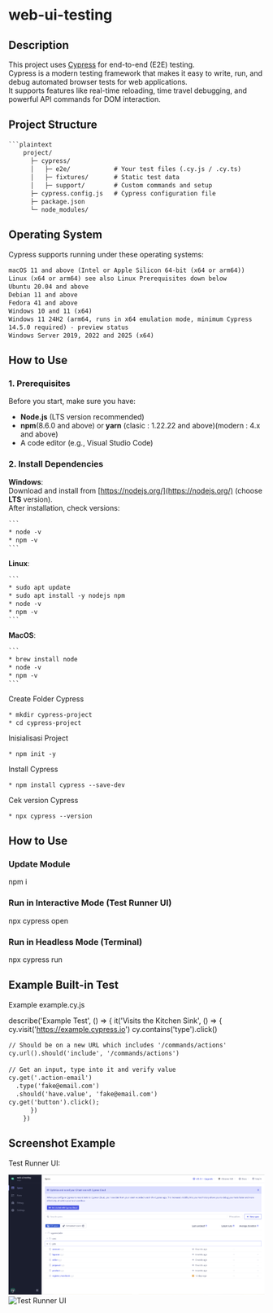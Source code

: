 # web-ui-testing

## Description

This project uses [Cypress](https://www.cypress.io/) for end-to-end (E2E) testing.  
Cypress is a modern testing framework that makes it easy to write, run, and debug automated browser tests for web applications.  
It supports features like real-time reloading, time travel debugging, and powerful API commands for DOM interaction.

## Project Structure
    ```plaintext
        project/
          ├─ cypress/
          │   ├─ e2e/            # Your test files (.cy.js / .cy.ts)
          │   ├─ fixtures/       # Static test data
          │   ├─ support/        # Custom commands and setup
          ├─ cypress.config.js   # Cypress configuration file
          ├─ package.json
          └─ node_modules/

## Operating System
  Cypress supports running under these operating systems:

    macOS 11 and above (Intel or Apple Silicon 64-bit (x64 or arm64))
    Linux (x64 or arm64) see also Linux Prerequisites down below
    Ubuntu 20.04 and above
    Debian 11 and above
    Fedora 41 and above
    Windows 10 and 11 (x64)
    Windows 11 24H2 (arm64, runs in x64 emulation mode, minimum Cypress 14.5.0 required) - preview status
    Windows Server 2019, 2022 and 2025 (x64)

## How to Use

### 1. Prerequisites
Before you start, make sure you have:
- **Node.js** (LTS version recommended)
- **npm**(8.6.0 and above) or **yarn** (clasic : 1.22.22 and above)(modern : 4.x and above)
- A code editor (e.g., Visual Studio Code)

### 2. Install Dependencies
 **Windows**:  
  Download and install from [https://nodejs.org/](https://nodejs.org/) (choose **LTS** version).  
  After installation, check versions:  
    
    ```
    * node -v
    * npm -v
    ```

 **Linux**:
    
    ```
    * sudo apt update
    * sudo apt install -y nodejs npm
    * node -v
    * npm -v
    ```

 **MacOS**:
    
    ```
    * brew install node
    * node -v
    * npm -v
    ```

 Create Folder Cypress
    
    * mkdir cypress-project
    * cd cypress-project

 Inisialisasi Project
    
    * npm init -y

 Install Cypress
    
    * npm install cypress --save-dev

 Cek version Cypress
    
    * npx cypress --version


## How to Use

### Update Module

npm i

### Run in Interactive Mode (Test Runner UI)

npx cypress open

### Run in Headless Mode (Terminal)

npx cypress run

## Example Built-in Test
Example example.cy.js

describe('Example Test', () => {
  it('Visits the Kitchen Sink', () => {
    cy.visit('https://example.cypress.io')
    cy.contains('type').click()

    // Should be on a new URL which includes '/commands/actions'
    cy.url().should('include', '/commands/actions')

    // Get an input, type into it and verify value
    cy.get('.action-email')
      .type('fake@email.com')
      .should('have.value', 'fake@email.com')
    cy.get('button').click();
          })
        })

## Screenshot Example
Test Runner UI:

![Test Runner UI](https://github.com/sirzechsfseisei/Cypress-automation-web/blob/main/cypress/fixtures/path/Screenshot_10.png)
![Test Runner UI](https://prnt.sc/y0lw9eBscdU6)




